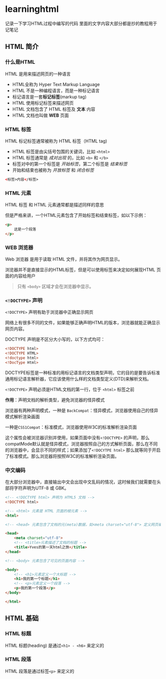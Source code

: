 # learninghtml
记录一下学习HTML过程中编写的代码
里面的文字内容大部分都是抄的教程用于记笔记



## HTML 简介

### 什么是HTML

HTML 是用来描述网页的一种语言
* HTML全称为 Hyper Text Markup Language
* HTML 不是一种编程语言，而是一种标记语言
* 标记语言是一套**标记标签**(markup tag)
* HTML 使用标记标签来描述网页
* HTML 文档包含了 HTML 标签及 **文本** 内容
* HTML 文档也叫做 **WEB** 页面



### HTML 标签

HTML 标记标签通常被称为 HTML 标签（HTML tag)

* HTML 标签是由尖括号包围的关键词，比如 `<html>`
* HTML 标签通常是 *成对出现* 的，比如 `<b>` 和 `</b>`
* 标签对中的第一个标签是 *开始标签*，第二个标签是 *结束标签*
* 开始和结束也被称为 *开放标签*  和 *闭合标签*

```HTML
<标签>内容</标签>
```



### HTML 元素

HTML 标签 和 HTML 元素通常都是描述同样的意思

但是严格来讲，一个HTML元素包含了开始标签和结束标签，如以下示例：

```html
<p>
    这是一个段落
</p>
```



### WEB 浏览器

Web 浏览器 是用于读取 HTML 文件，并将其作为网页显示。

浏览器并不是直接显示的HTML标签，但是可以使用标签来决定如何展现HTML 页面的内容给用户

> 只有 `<body>` 区域才会在浏览器中显示。



### `<!DOCTYPE>` 声明

`<!DOCTYPE>` 声明有助于浏览器中正确显示网页

网络上有很多不同的文件，如果能够正确声明HTML的版本，浏览器就能正确显示网页内容。

DOCTYPE 声明是不区分大小写的，以下方式均可：

```html
<!DOCTYPE html>
<!DOCTYPE HTML>
<!doctype html>
<!DocType Html>
```

DOCTYPE标签是一种标准的用标记语言的文档类型声明，它的目的是要告诉标准通用标记语言解析器，它应该使用什么样的文档类型定义(DTD)来解析文档。

`<!DOCTYPE>` 声明必须是HTML文档的第一行，位于 `<html>` 标签之前

**作用**：声明文档的解析类型，避免浏览器的怪异模式

浏览器有两种声明模式，一种是 `BackCompat`：怪异模式，浏览器使用自己的怪异模式解析渲染画面

一种是`CSS1Compat`：标准模式，浏览器使用W3C的标准解析渲染页面

这个属性会被浏览器识别并使用，如果页面中没有`<!DOCTYPE>` 的声明，那么compatMode默认就是怪异模式，浏览器按照自己的方式解析页面，那么在不同的浏览器中，会显示不同的样式；如果添加了`<!DOCYTPE html>` 那么就等同于开启了标准模式。那么浏览器将按照W3C的标准解析渲染页面。



### 中文编码

在大部分浏览器中，直接输出中文会出现中文乱码的情况，这时候我们就需要在头部将字符声明为UTF-8 或 GBK。

```html
<!-- <!DOCTYPE html> 声明为 HTML5 文档 -->
<!DOCTYPE html>

<!-- <html> 元素是 HTML 页面的根元素 -->
<html>

<!-- <head> 元素包含了文档的元(meta)数据，如<meta charset="utf-8"> 定义网页编码格式为UTF-8 -->

<head>
    <meta charset="utf-8">
    <!-- <title>元素描述了文档的标题 -->
    <title>Yves的第一天html之旅</title>
</head>

<!-- <body> 元素包含了可见的页面内容 -->

<body>
    <!-- <h1>元素定义一个大标题 -->
    <h1>我的第一个标题</h1>
    <!-- <p>元素定义一个段落 -->
    <p>我的第一个段落</p>
</body>

</html>
```



## HTML 基础

### HTML 标题

HTML 标题(heading) 是通过`<h1> - <h6>` 来定义的



### HTML 段落

HTML 段落是通过标签`<p>` 来定义的